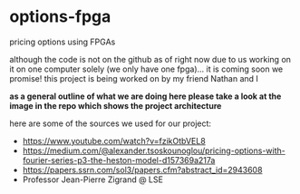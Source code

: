 # options-fpga

pricing options using FPGAs

although the code is not on the github as of right now due to us working on it on one computer solely (we only have one fpga)... it is coming soon we promise! this project is being worked on by my friend Nathan and I

**as a general outline of what we are doing here please take a look at the image in the repo which shows the project architecture**

here are some of the sources we used for our project: 
 - https://www.youtube.com/watch?v=fzikOtbVEL8
 - https://medium.com/@alexander.tsoskounoglou/pricing-options-with-fourier-series-p3-the-heston-model-d157369a217a
 - https://papers.ssrn.com/sol3/papers.cfm?abstract_id=2943608
 - Professor Jean-Pierre Zigrand @ LSE
